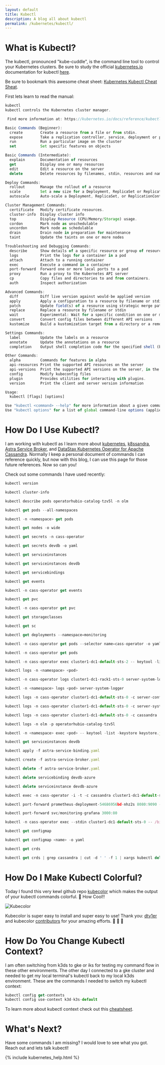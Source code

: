 ```yaml
---
layout: default
title: Kubectl
description: A blog all about kubectl
permalink: /kubernetes/kubectl/
---
```


# What is Kubectl?

The kubectl, pronounced "kube-cuddle", is the command line tool to control your Kubernetes clusters.  Be sure to study the official [kubernetes.io](https://kubernetes.io/docs/home/) documentation for kubectl [here](https://kubernetes.io/docs/reference/kubectl/overview/).

Be sure to bookmark this awesome cheat sheet:  [Kubernetes Kubectl Cheat Sheat](https://kubernetes.io/docs/reference/kubectl/cheatsheet/).

First lets learn to read the manual:
```js 
kubectl
kubectl controls the Kubernetes cluster manager.

 Find more information at: https://kubernetes.io/docs/reference/kubectl/overview/

Basic Commands (Beginner):
  create        Create a resource from a file or from stdin.
  expose        Take a replication controller, service, deployment or pod and expose it as a new Kubernetes Service
  run           Run a particular image on the cluster
  set           Set specific features on objects

Basic Commands (Intermediate):
  explain       Documentation of resources
  get           Display one or many resources
  edit          Edit a resource on the server
  delete        Delete resources by filenames, stdin, resources and names, or by resources and label selector

Deploy Commands:
  rollout       Manage the rollout of a resource
  scale         Set a new size for a Deployment, ReplicaSet or Replication Controller
  autoscale     Auto-scale a Deployment, ReplicaSet, or ReplicationController

Cluster Management Commands:
  certificate   Modify certificate resources.
  cluster-info  Display cluster info
  top           Display Resource (CPU/Memory/Storage) usage.
  cordon        Mark node as unschedulable
  uncordon      Mark node as schedulable
  drain         Drain node in preparation for maintenance
  taint         Update the taints on one or more nodes

Troubleshooting and Debugging Commands:
  describe      Show details of a specific resource or group of resources
  logs          Print the logs for a container in a pod
  attach        Attach to a running container
  exec          Execute a command in a container
  port-forward  Forward one or more local ports to a pod
  proxy         Run a proxy to the Kubernetes API server
  cp            Copy files and directories to and from containers.
  auth          Inspect authorization

Advanced Commands:
  diff          Diff live version against would-be applied version
  apply         Apply a configuration to a resource by filename or stdin
  patch         Update field(s) of a resource using strategic merge patch
  replace       Replace a resource by filename or stdin
  wait          Experimental: Wait for a specific condition on one or many resources.
  convert       Convert config files between different API versions
  kustomize     Build a kustomization target from a directory or a remote url.

Settings Commands:
  label         Update the labels on a resource
  annotate      Update the annotations on a resource
  completion    Output shell completion code for the specified shell (bash or zsh)

Other Commands:
  alpha         Commands for features in alpha
  api-resources Print the supported API resources on the server
  api-versions  Print the supported API versions on the server, in the form of "group/version"
  config        Modify kubeconfig files
  plugin        Provides utilities for interacting with plugins.
  version       Print the client and server version information

Usage:
  kubectl [flags] [options]

Use "kubectl <command> --help" for more information about a given command.
Use "kubectl options" for a list of global command-line options (applies to all commands).
```

# How Do I Use Kubectl?

I am working with kubectl as I learn more about [kubernetes](/kubernetes/cass-operator/), [k8ssandra](/k8ssandra/), [Astra Service Broker](/astra/service/broker/), and [DataStax Kubernetes Operator for Apache Cassandra](/kubernetes/cass-operator/).  Normally I keep a personal document of commands I can reference quickly, but now with this blog, I can use this page for those future references.  Now so can you!

Check out some commands I have used recently:

```js
kubectl version

kubectl cluster-info

kubectl describe pods operatorhubio-catalog-tzv5l -n olm

kubectl get pods --all-namespaces

kubectl -n <namespace> get pods

kubectl get nodes -o wide

kubectl get secrets -n cass-operator

kubectl get secrets devdb -o yaml

kubectl get serviceinstances

kubectl get serviceinstances devdb

kubectl get servicebindings

kubectl get events

kubectl -n cass-operator get events

kubectl get pvc

kubectl -n cass-operator get pvc

kubectl get storageclasses

kubectl get sc

kubectl get deployments --namespace=monitoring

kubectl -n cass-operator get pods --selector name=cass-operator -o yaml

kubectl -n cass-operator get pods

kubectl -n cass-operator exec cluster1-dc1-default-sts-2 -- keytool -list -keystore keystore.jks -storepass dc1

kubectl logs -n <namespace> <pod>

kubectl -n cass-operator logs cluster1-dc1-rack1-sts-0 server-system-logger

kubectl -n <namespace> logs <pod> server-system-logger

kubectl logs -n cass-operator cluster1-dc1-default-sts-0 -c server-config-init

kubectl logs -n cass-operator cluster1-dc1-default-sts-0 -c server-system-logger

kubectl logs -n cass-operator cluster1-dc1-default-sts-0 -c cassandra

kubectl logs -n olm -p operatorhubio-catalog-tzv5l

kubectl -n <namespace> exec <pod> -- keytool -list -keystore keystore.jks -storepass dc1

kubectl get serviceinstances devdb

kubectl apply -f astra-service-binding.yaml

kubectl create -f astra-service-broker.yaml

kubectl delete -f astra-service-broker.yaml

kubectl delete servicebinding devdb-azure

kubectl delete serviceinstance devdb-azure

kubectl exec -n cass-operator -i -t -c cassandra cluster1-dc1-default-sts-0 -- cqlsh -u cluster1-superuser -p <password>

kubectl port-forward prometheus-deployment-54686956bd-nhz2s 8080:9090 -n monitoring

kubectl port-forward svc/monitoring-grafana 3000:80

kubectl -n cass-operator exec --stdin cluster1-dc1-default-sts-0 -- /bin/bash

kubectl get configmap

kubectl get configmap <name> -o yaml

kubectl get crds

kubectl get crds | grep cassandra | cut -d ' ' -f 1 | xargs kubectl delete crd
```

# How Do I Make Kubectl Colorful?

Today I found this very kewl github repo [kubecolor](https://github.com/dty1er/kubecolor) which makes the output of your kubectl commands colorful. :rainbow:  How Cool!!

![Kubecolor](/assets/images/kubecolor.png)

Kubecolor is super easy to install and super easy to use!   Thank you: [dty1er](https://github.com/dty1er) and kubecolor [contributors](https://github.com/dty1er/kubecolor/graphs/contributors) for your amazing efforts.  :clap: :clap: :clap: 

# How Do You Change Kubectl Context?

I am often switching from k3ds to gke or iks for testing my command flow in these other environments.  The other day I connected to a gke cluster and needed to get my local terminal's kubectl back to my local k3ds environment.  These are the commands I needed to switch my kubectl context:

```js
kubectl config get-contexts
kubectl config use-context k3d-k3s-default
```
To learn more about kubectl context check out this [cheatsheet](https://kubernetes.io/docs/reference/kubectl/cheatsheet/#kubectl-context-and-configuration).


# What's Next?

Have some commands I am missing?  I would love to see what you got.  Reach out and lets talk kubectl!

{% include kubernetes_help.html %}